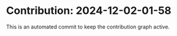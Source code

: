 # Contribution: 2024-12-02-01-58
This is an automated commit to keep the contribution graph active.

